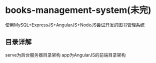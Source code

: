 # books-management-system(未完)
使用MySQL+ExpressJS+AngularJS+NodeJS尝试开发的图书管理系统

## 目录详解
serve为后台服务器目录架构
app为AngularJS的前端目录架构
